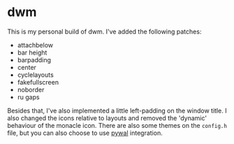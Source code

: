 # dwm
This is my personal build of dwm. I've added the following patches:

- attachbelow
- bar height
- barpadding
- center
- cyclelayouts
- fakefullscreen
- noborder
- ru gaps

Besides that, I've also implemented a little left-padding on the window title. I also changed the icons relative to layouts and removed the 'dynamic' behaviour of the monacle icon. There are also some themes on the `config.h` file, but you can also choose to use [pywal](https://github.com/dylanaraps/pywal) integration.
